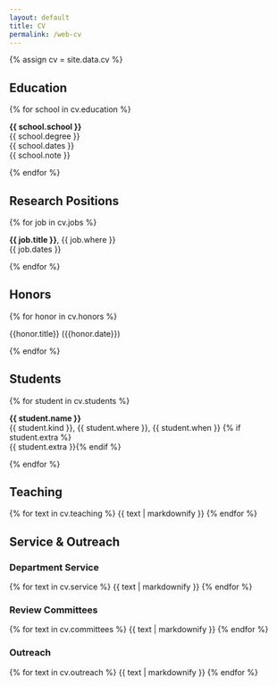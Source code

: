 ```yaml
---
layout: default
title: CV
permalink: /web-cv
---
```

{% assign cv = site.data.cv %}
<div id="cv">
<section>
    <h2>Education</h2>
    {% for school in cv.education %}
    <p>
        <strong>{{ school.school }}</strong><br>
        {{ school.degree }}<br>
        {{ school.dates }}<br>
        {{ school.note }}
    </p>
    {% endfor %}
</section>

<section>
    <h2>Research Positions</h2>
    {% for job in cv.jobs %}
    <p>
        <strong>{{ job.title }}</strong>, {{ job.where }}<br>
        {{ job.dates }}
    </p>
    {% endfor %}
</section>

<section>
    <h2>Honors</h2>
    {% for honor in cv.honors %}
        <p>{{honor.title}} ({{honor.date}})</p>
    {% endfor %}
</section>


<section>
    <h2>Students</h2>
    {% for student in cv.students %}
    <p>
        <strong>{{ student.name }}</strong><br>
        {{ student.kind }},
        {{ student.where }},
        {{ student.when }}
        {% if student.extra %}<br>{{ student.extra }}{% endif %}
    </p>
    {% endfor %}
</section>

<section>
    <h2>Teaching</h2>
    {% for text in cv.teaching %}
        {{ text | markdownify }}
    {% endfor %}
</section>

<section>
    <h2>Service &amp; Outreach</h2>
    <h3> Department Service</h3>
    {% for text in cv.service %}
        {{ text | markdownify }}
    {% endfor %}
    <h3>Review Committees</h3>
    {% for text in cv.committees %}
        {{ text | markdownify }}
    {% endfor %}
    <h3> Outreach</h3>
    {% for text in cv.outreach %}
        {{ text | markdownify }}
    {% endfor %}
</section>

</div>
